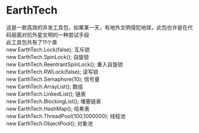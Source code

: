 # EarthTech
这是一款高效的并发工具包，如果某一天，有地外文明侵犯地球，此包也许是在代码层面对抗外星文明的一种尝试手段</br>
此工具包共有了11个类</br>
new EarthTech.Lock(false);             互斥锁</br>
new EarthTech.SpinLock();              自旋锁</br>
new EarthTech.ReentrantSpinLock();     重入自旋锁</br>
new EarthTech.RWLock(false);           读写锁</br>
new EarthTech.Semaphore(10);           信号量</br>
new EarthTech.ArrayList();             数组</br>
new EarthTech.LinkedList();            链表</br>
new EarthTech.BlockingList();          堵塞链表</br>
new EarthTech.HashMap();               哈希表</br>
new EarthTech.ThreadPool(100,1000000); 线程池</br>
new EarthTech.ObjectPool();            对象池</br>

